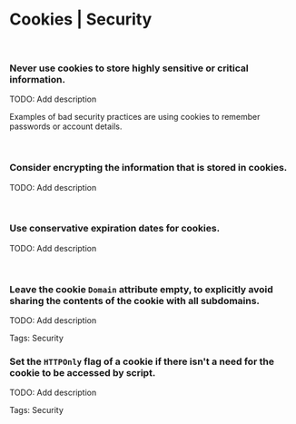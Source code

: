 # Cookies | Security
<br>


### Never use cookies to store highly sensitive or critical information.

TODO: Add description

Examples of bad security practices are using cookies to remember passwords or account details.

<br>


### Consider encrypting the information that is stored in cookies.

TODO: Add description

<br>


### Use conservative expiration dates for cookies.

TODO: Add description

<br>


### Leave the cookie `Domain` attribute empty, to explicitly avoid sharing the contents of the cookie with all subdomains.

TODO: Add description

Tags: Security
<br>


### Set the `HTTPOnly` flag of a cookie if there isn't a need for the cookie to be accessed by script.

TODO: Add description

Tags: Security
<br>



